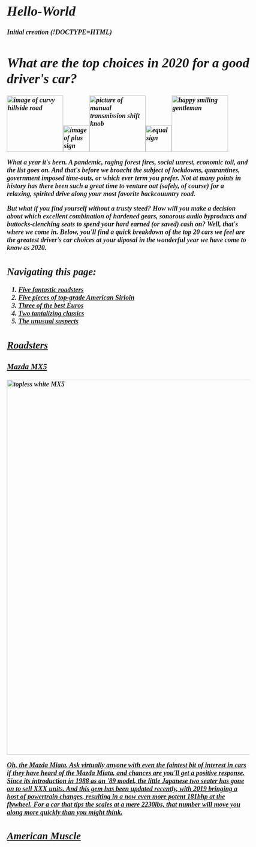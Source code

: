 # Hello-World
Initial creation
(!DOCTYPE=HTML)
<head>
  <title>Performance car bargains in 2020</title>
  <meta charset="utf-8">
  <!-- put header stuff here-->
  <style>
    body {
		
      background: rgb(190, 0, 0);
      font-style: italic;
      font-weight: bold;
      font-family: serif;
      font-size: 18px;
			}
  </style>
  </head>
  <body>
  <h1><em>What are the top choices in 2020 for a good driver's car?</em></h1><img src="https://image.shutterstock.com/image-photo/road-on-mountain-country-sshape-260nw-527741413.jpg" alt="image of curvy hillside road" width="150"><img src="https://image.shutterstock.com/image-illustration/plus-sign-icon-element-web-260nw-1098707264.jpg" alt="image of plus sign" width="70"><img src="https://www.fcpeuro.com/public/assets/products/102127/large/25117566267.jpg?1496416619" alt="picture of manual transmission shift knob" width="150"><img src="https://www.affordablecebu.com/pictures/articles/computer_tricks/Equal-Symbol-Sign.jpg" alt="equal sign" width="70"><img src="https://www.nicepng.com/png/detail/277-2773520_10299560-happy-guy.png" alt="happy smiling gentleman" width="150">
	<p class="intro">What a year it's been. A pandemic, raging forest fires, social unrest, economic toil, and the list goes on. And that's before we broacht the subject of lockdowns, quarantines, government imposed time-outs, or which ever term you prefer. Not at many points in history has there been such a great time to venture out (safely, of course) for a relaxing, spirited drive along your most favorite backcouuntry road.</p>
	<p>But what if you find yourself without a trusty steed? How will you make a decision about which excellent combination of hardened gears, sonorous audio byproducts and buttocks-clenching seats to spend your hard earned (or saved) cash on? Well, that's where we come in. Below, you'll find a quick breakdown of the top 20 cars we feel are the greatest driver's car choices at your diposal in the wonderful year we have come to know as 2020.</p>
  <h2>Navigating this page:</h2>
	<ol>
		<li><a href="roadstah">Five fantastic roadsters</li>
		<li><a href="steak">Five pieces of top-grade American Sirloin</li>
		<li><a href="Oyrose">Three of the best Euros</li>
		<li><a href="beauties">Two tantalizing classics</li>
		<li><a href="funnyline">The unusual suspects</li>
	</ol>
	<h2 id="roadstah">Roadsters</h2>
	<h3>Mazda MX5</h3>
	<img src="https://consumerguide.com/wp-content/uploads/2019/10/2019_mazda_mx-5_miata_56-1024x512.jpg" alt="topless white MX5" width="1000">
  <p>Oh, the Mazda Miata. Ask virtually anyone with even the faintest bit of interest in cars if they have heard of the Mazda Miata, and chances are you'll get a positive response. Since its introduction in 1988 as an '89 model, the little Japanese two seater has gone on to sell XXX units. And this gem has been updated recently, with 2019 bringing a host of powertrain changes, resulting in a now even more potent 181bhp at the flywheel. For a car that tips the scales at a mere 2230lbs, that number will move you along more quickly than you might think.</p>
<h2 id="steak">American Muscle</h2>  
  </body>
  
